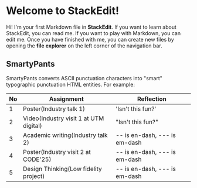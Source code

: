 # Welcome to StackEdit!

Hi! I'm your first Markdown file in **StackEdit**. If you want to learn about StackEdit, you can read me. If you want to play with Markdown, you can edit me. Once you have finished with me, you can create new files by opening the **file explorer** on the left corner of the navigation bar.

## SmartyPants

SmartyPants converts ASCII punctuation characters into "smart" typographic punctuation HTML entities. For example:

|   No    |Assignment                     |Reflection                   |
|-------- |-------------------------------|-----------------------------|
|     1   |Poster(Industry talk 1)        |'Isn't this fun?'            |
|     2   |Video(Industry visit 1 at UTM digital)            |"Isn't this fun?"            |
|     3   |Academic writing(Industry talk 2)|-- is en-dash, --- is em-dash|
|     4   |Poster(Industry visit 2 at CODE'25)|-- is en-dash, --- is em-dash|
|     5   |Design Thinking(Low fidelity project)|-- is en-dash, --- is em-dash|
